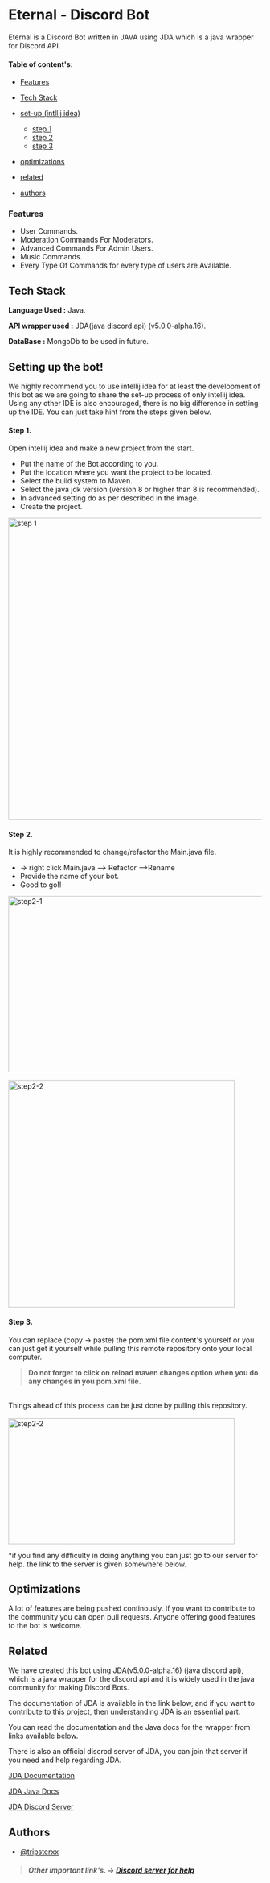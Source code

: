 # Eternal - Discord Bot

Eternal is a Discord Bot written in JAVA using JDA which is a java wrapper for Discord API.

#### Table of content's:
- [Features](#features)

- [Tech Stack](#tech-stack)

- [set-up (intllij idea)](#setting-up-the-bot)
  - [step 1](#step-1)
  - [step 2](#step-2)
  - [step 3](#step-3)

- [optimizations](#optimizations)

- [related](#related)

- [authors](#authors)
### Features

- User Commands.
- Moderation Commands For Moderators.
- Advanced Commands For Admin Users.
- Music Commands.
- Every Type Of Commands for every type of users are Available.

## Tech Stack

**Language Used :** Java.

**API wrapper used :** JDA(java discord api) (v5.0.0-alpha.16).

**DataBase :** MongoDb to be used in future.

## Setting up the bot!

We highly recommend you to use intellij idea for at least the development of this bot as we are going to share the set-up process of only intellij idea. Using any other IDE is also encouraged, there is no big difference in setting up the IDE. You can just take hint from the steps given below.

#### Step 1. 
Open intellij idea and make a new project from the start.

- Put the name of the Bot according to you.
- Put the location where you want the project to be located.
- Select the build system to Maven.
- Select the java jdk version (version 8 or higher than 8 is recommended).
- In advanced setting do as per described in the image.
- Create the project.

<img src="https://cdn.discordapp.com/attachments/999332296396124251/999658678837850132/step1.png" width="700" height= "600" alt="step 1">

#### Step 2.
It is highly recommended to change/refactor the Main.java file.
- -> right click Main.java --> Refactor -->Rename
- Provide the name of your bot.
- Good to go!!

<img src="https://cdn.discordapp.com/attachments/999332296396124251/999658731044339863/step2.png" width="550" height="350" alt="step2-1">
<br />
<br />
<img src="https://cdn.discordapp.com/attachments/999332296396124251/999658766058389526/step3.png" width="450" alt="step2-2">


#### Step 3.
You can replace (copy -> paste) the pom.xml file content's yourself or you can just get it yourself while pulling this remote repository onto your local computer. 

>**Do not forget to click on reload maven changes option when you do any changes in you pom.xml file.**

<br />
Things ahead of this process can be just done by pulling this repository.
<br /> 
<br /> 
<img src="https://cdn.discordapp.com/attachments/999332296396124251/999658834652057700/step4.png" width="450" height = "250" alt="step2-2">

*if you find any difficulty in doing anything you can just go to our server for help. the link to the server is given somewhere below.

## Optimizations

A lot of features are being pushed continously. If you want to contribute to the community you can open pull requests.
Anyone offering good features to the bot is welcome.

## Related

We have created this bot using JDA(v5.0.0-alpha.16) (java discord api), which is a java wrapper for the discord api and it is widely used in the java community for making Discord Bots.
  
The documentation of JDA is available in the link below, and if you want to contribute to this project, then understanding JDA is an essential part.
  
  You can read the documentation and the Java docs for the wrapper from links available below.
  
  There is also an official discrod server of JDA, you can join that server if you need and help regarding JDA.

[JDA Documentation](https://github.com/matiassingers/awesome-readme)
  
[JDA Java Docs](https://ci.dv8tion.net/job/JDA5/javadoc/)

[JDA Discord Server](https://discord.gg/jda)

## Authors

- [@tripsterxx](https://github.com/tripsterxx)

>##### Other important link's. -> [Discord server for help](https://discord.gg/mAdWzmBkGF)

